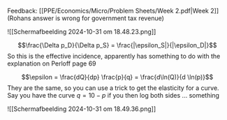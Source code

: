 Feedback: [[PPE/Economics/Micro/Problem Sheets/Week 2.pdf|Week 2]]
(Rohans answer is wrong for government tax revenue)


![[Scherm­afbeelding 2024-10-31 om 18.48.23.png]]

$$\frac{\Delta p_D}{\Delta p_S} = \frac{|\epsilon_S|}{|\epsilon_D|}$$
So this is the effective incidence, apparently has something to do with the explanation on Perloff page 69

$$\epsilon = \frac{dQ}{dp} \frac{p}{q} = \frac{d\ln(Q)}{d \ln(p)}$$
They are the same, so you can use a trick to get the elasticity for a curve.
Say you have the curve $q = 10 - p$ if you then log both sides ... something


![[Scherm­afbeelding 2024-10-31 om 18.49.36.png]]